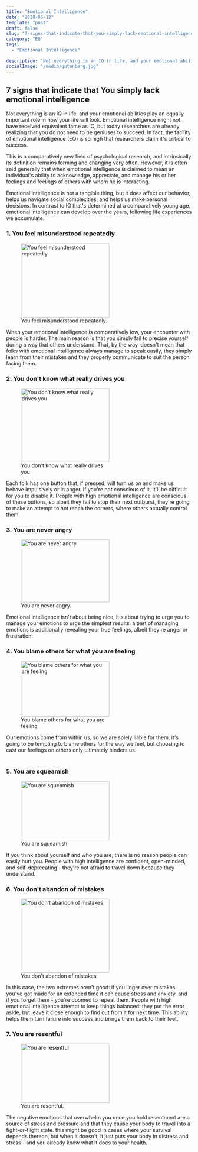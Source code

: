 ```yaml
---
title: "Emotional Intelligence"
date: "2020-06-12"
template: "post"
draft: false
slug: "7-signs-that-indicate-that-you-simply-lack-emotional-intelligence"
category: "EQ"
tags:
  - "Emotional Intelligence"

description: "Not everything is an IQ in life, and your emotional abilities play an equally important role in how your life will look.Emotional intelligence might not have received equivalent fame as IQ, but today researchers are already realizing that  you do not need to be geniuses to succeed. "
socialImage: "/media/gutenberg.jpg"
---
```


## 7 signs that indicate that You simply lack emotional intelligence

Not everything is an IQ in life, and your emotional abilities play an equally important role in how your life will look. 
Emotional intelligence might not have received equivalent fame as IQ, but today researchers are already realizing that  you do not need to be geniuses to succeed. In fact, the facility of emotional intelligence (EQ) is so high that researchers claim it's critical to success.

This is a comparatively new field of psychological research, and intrinsically its definition remains forming and changing very often. However, it is often said generally that when emotional intelligence is claimed to mean an individual's ability to acknowledge, appreciate, and manage his or her feelings and feelings of others with whom he is interacting.

Emotional intelligence is not  a tangible thing, but it does affect our behavior, helps us navigate social complexities, and helps us make personal decisions. In contrast to IQ that's determined at a comparatively young age, emotional intelligence can develop over the years, following life experiences we accumulate.




### 1. You feel misunderstood repeatedly 

<figure class="float-right" style="width: 240px" height="150px">
	<img class="rounded-img" src="/media/emotionalintelligence/misunderstood.jpg"  style="width: 240px; height:200px"  alt="You feel misunderstood repeatedly ">
	<figcaption>You feel misunderstood repeatedly.</figcaption>
</figure>

When your emotional intelligence is comparatively low, your encounter with people is harder. The main reason is that you simply fail to precise yourself during a way that others understand. That, by the way, doesn't mean that folks with emotional intelligence always manage to speak easily, they simply learn from their mistakes and they properly communicate to suit the person facing them.

### 2. You don't know what really drives you

<figure class="float-left" style="width: 240px" height="240px">
	<img  src="/media/emotionalintelligence/what-drives-you.jpg" style="width: 240px; height:200px"  alt="You don't know what really drives you">
	<figcaption>You don't know what really drives you</figcaption>
</figure>

Each folk has one button that, if pressed, will turn us on and make us behave impulsively or in anger. If you're not conscious of it, it'll be difficult for you to disable it. People with high emotional intelligence are conscious of these buttons, so albeit they fail to stop their next outburst, they're going to make an attempt to not reach the corners, where others actually control them.

### 3. You are never angry

<figure class="float-right" style="width: 240px" height="150px">
	<img class="rounded-img" src="/media/emotionalintelligence/neverangry.jpg"  style="width: 240px; height:170px"  alt="You are never angry ">
	<figcaption>You are never angry.</figcaption>
</figure>

Emotional intelligence isn't about being nice, it's about trying to urge you to manage your emotions to urge the simplest results. a part of managing emotions is additionally revealing your true feelings, albeit they're anger or frustration.

### 4. You blame others for what you are feeling 

<figure class="float-left" style="width: 240px" height="240px">
	<img  src="/media/emotionalintelligence/blameothers.png" style="width: 240px; height:150px"  alt="You blame others for what you are feeling">
	<figcaption>You blame others for what you are feeling</figcaption>
</figure>

Our emotions come from within us, so we are solely liable for them. it's going to be tempting to blame others for the way we feel, but choosing to cast our feelings on others only ultimately hinders us.
<br/>
<br/>

### 5. You are squeamish 

<figure class="float-right" style="width: 240px" height="150px">
	<img class="rounded-img" src="/media/emotionalintelligence/squeamish.png"  style="width: 240px; height:160px"  alt="You are squeamish  ">
	<figcaption>You are squeamish</figcaption>
</figure>

If you think about yourself and who you are, there is no reason people can easily hurt you. People with high intelligence are confident, open-minded, and self-deprecating - they're not afraid to travel down because they understand.

### 6. You don't abandon of mistakes

<figure class="float-left" style="width: 240px" height="240px">
	<img  src="/media/emotionalintelligence/mistakes.png" style="width: 240px; height:200px"  alt="You don't abandon of mistakes">
	<figcaption>You don't abandon of mistakes</figcaption>
</figure>


In this case, the two extremes aren't good: if you linger over mistakes you've got made for an extended time it can cause stress and anxiety, and if you forget them - you're doomed to repeat them. People with high emotional intelligence attempt to keep things balanced: they put the error aside, but leave it close enough to find out from it for next time. This ability helps them turn failure into success and brings them back to their feet.

### 7. You are resentful


<figure class="float-right" style="width: 240px" height="150px">
	<img class="rounded-img" src="/media/emotionalintelligence/resentful.png"  style="width: 240px; height:160px"  alt="You are resentful ">
	<figcaption>You are resentful.</figcaption>
</figure>


The negative emotions that overwhelm you once you hold resentment are a source of stress and pressure and that they cause your body to travel into a fight-or-flight state. this might be good in cases where your survival depends thereon, but when it doesn't, it just puts your body in distress and stress - and you already know what it does to your health.
